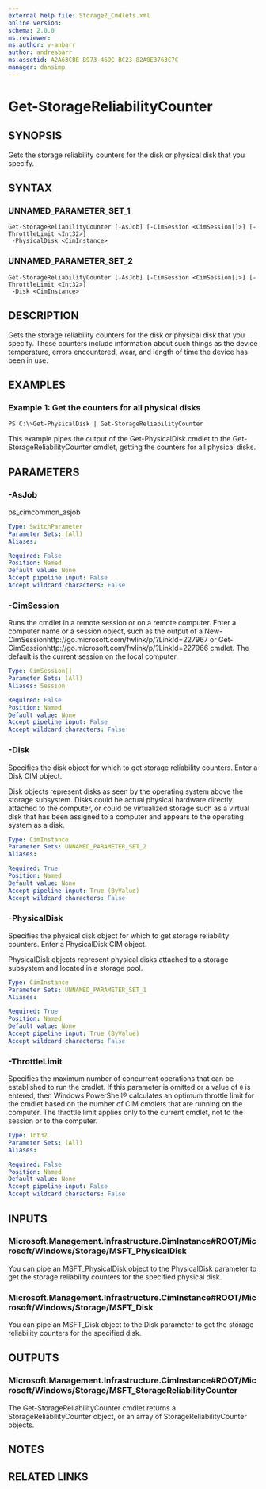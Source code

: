 ```yaml
---
external help file: Storage2_Cmdlets.xml
online version: 
schema: 2.0.0
ms.reviewer:
ms.author: v-anbarr
author: andreabarr
ms.assetid: A2A63CBE-B973-469C-BC23-82A0E3763C7C
manager: dansimp
---
```


# Get-StorageReliabilityCounter

## SYNOPSIS
Gets the storage reliability counters for the disk or physical disk that you specify.

## SYNTAX

### UNNAMED_PARAMETER_SET_1
```
Get-StorageReliabilityCounter [-AsJob] [-CimSession <CimSession[]>] [-ThrottleLimit <Int32>]
 -PhysicalDisk <CimInstance>
```

### UNNAMED_PARAMETER_SET_2
```
Get-StorageReliabilityCounter [-AsJob] [-CimSession <CimSession[]>] [-ThrottleLimit <Int32>]
 -Disk <CimInstance>
```

## DESCRIPTION
Gets the storage reliability counters for the disk or physical disk that you specify.
These counters include information about such things as the device temperature, errors encountered, wear, and length of time the device has been in use.

## EXAMPLES

### Example 1: Get the counters for all physical disks
```
PS C:\>Get-PhysicalDisk | Get-StorageReliabilityCounter
```

This example pipes the output of the Get-PhysicalDisk cmdlet to the Get-StorageReliabilityCounter cmdlet, getting the counters for all physical disks.

## PARAMETERS

### -AsJob
ps_cimcommon_asjob

```yaml
Type: SwitchParameter
Parameter Sets: (All)
Aliases: 

Required: False
Position: Named
Default value: None
Accept pipeline input: False
Accept wildcard characters: False
```

### -CimSession
Runs the cmdlet in a remote session or on a remote computer.
Enter a computer name or a session object, such as the output of a New-CimSessionhttp://go.microsoft.com/fwlink/p/?LinkId=227967 or Get-CimSessionhttp://go.microsoft.com/fwlink/p/?LinkId=227966 cmdlet.
The default is the current session on the local computer.

```yaml
Type: CimSession[]
Parameter Sets: (All)
Aliases: Session

Required: False
Position: Named
Default value: None
Accept pipeline input: False
Accept wildcard characters: False
```

### -Disk
Specifies the disk object for which to get storage reliability counters.
Enter a Disk CIM object.

Disk objects represent disks as seen by the operating system above the storage subsystem.
Disks could be actual physical hardware directly attached to the computer, or could be virtualized storage such as a virtual disk that has been assigned to a computer and appears to the operating system as a disk.

```yaml
Type: CimInstance
Parameter Sets: UNNAMED_PARAMETER_SET_2
Aliases: 

Required: True
Position: Named
Default value: None
Accept pipeline input: True (ByValue)
Accept wildcard characters: False
```

### -PhysicalDisk
Specifies the physical disk object for which to get storage reliability counters.
Enter a PhysicalDisk CIM object.

PhysicalDisk objects represent physical disks attached to a storage subsystem and located in a storage pool.

```yaml
Type: CimInstance
Parameter Sets: UNNAMED_PARAMETER_SET_1
Aliases: 

Required: True
Position: Named
Default value: None
Accept pipeline input: True (ByValue)
Accept wildcard characters: False
```

### -ThrottleLimit
Specifies the maximum number of concurrent operations that can be established to run the cmdlet.
If this parameter is omitted or a value of `0` is entered, then Windows PowerShell® calculates an optimum throttle limit for the cmdlet based on the number of CIM cmdlets that are running on the computer.
The throttle limit applies only to the current cmdlet, not to the session or to the computer.

```yaml
Type: Int32
Parameter Sets: (All)
Aliases: 

Required: False
Position: Named
Default value: None
Accept pipeline input: False
Accept wildcard characters: False
```

## INPUTS

### Microsoft.Management.Infrastructure.CimInstance#ROOT/Microsoft/Windows/Storage/MSFT_PhysicalDisk
You can pipe an MSFT_PhysicalDisk object to the PhysicalDisk parameter to get the storage reliability counters for the specified physical disk.

### Microsoft.Management.Infrastructure.CimInstance#ROOT/Microsoft/Windows/Storage/MSFT_Disk
You can pipe an MSFT_Disk object to the Disk parameter to get the storage reliability counters for the specified disk.

## OUTPUTS

### Microsoft.Management.Infrastructure.CimInstance#ROOT/Microsoft/Windows/Storage/MSFT_StorageReliabilityCounter
The Get-StorageReliabilityCounter cmdlet returns a StorageReliabilityCounter object, or an array of StorageReliabilityCounter objects.

## NOTES

## RELATED LINKS

